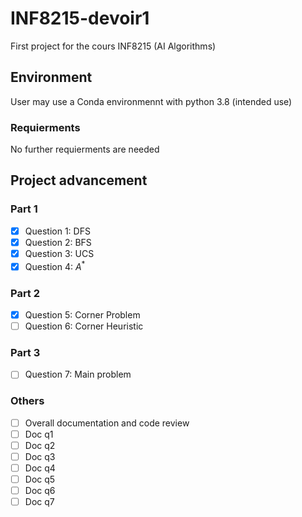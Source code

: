 # INF8215-devoir1
First project for the cours INF8215 (AI Algorithms)

## Environment
User may use a Conda environmennt with python 3.8 (intended use)
### Requierments
No further requierments are needed

## Project advancement
### Part 1
- [x] Question 1: DFS
- [x] Question 2: BFS
- [x] Question 3: UCS
- [x] Question 4: $A^*$
### Part 2
- [x] Question 5: Corner Problem
- [ ] Question 6: Corner Heuristic
### Part 3
- [ ] Question 7: Main problem
### Others
- [ ] Overall documentation and code review
- [ ] Doc q1
- [ ] Doc q2
- [ ] Doc q3
- [ ] Doc q4
- [ ] Doc q5
- [ ] Doc q6
- [ ] Doc q7
